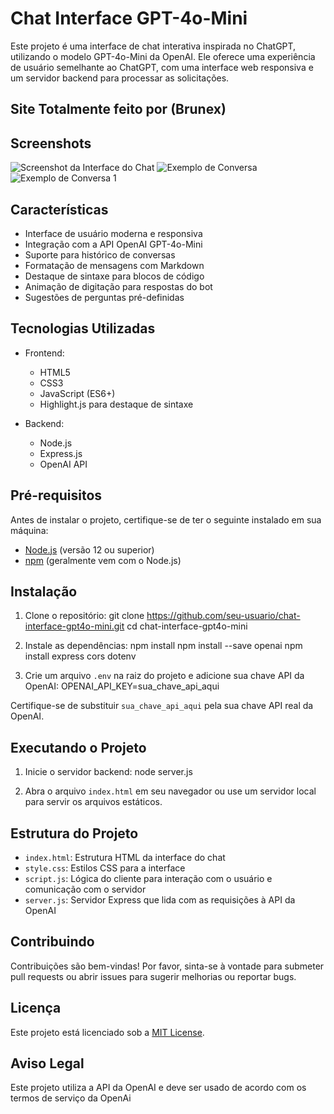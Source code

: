 # Chat Interface GPT-4o-Mini

Este projeto é uma interface de chat interativa inspirada no ChatGPT, utilizando o modelo GPT-4o-Mini da OpenAI. Ele oferece uma experiência de usuário semelhante ao ChatGPT, com uma interface web responsiva e um servidor backend para processar as solicitações.

## Site Totalmente feito por (Brunex)

## Screenshots
![Screenshot da Interface do Chat](https://github.com/user-attachments/assets/533c8f64-cc18-4ac1-8865-57fe75b33811)
![Exemplo de Conversa](https://github.com/user-attachments/assets/2ecfd6ac-c565-4f49-8d67-0ba2e009cccc)
![Exemplo de Conversa 1 ](https://github.com/user-attachments/assets/b141a23d-51b3-4a06-a087-f8742203883d)

## Características

- Interface de usuário moderna e responsiva
- Integração com a API OpenAI GPT-4o-Mini
- Suporte para histórico de conversas
- Formatação de mensagens com Markdown
- Destaque de sintaxe para blocos de código
- Animação de digitação para respostas do bot
- Sugestões de perguntas pré-definidas

## Tecnologias Utilizadas

- Frontend:
  - HTML5
  - CSS3
  - JavaScript (ES6+)
  - Highlight.js para destaque de sintaxe

- Backend:
  - Node.js
  - Express.js
  - OpenAI API

## Pré-requisitos

Antes de instalar o projeto, certifique-se de ter o seguinte instalado em sua máquina:

- [Node.js](https://nodejs.org/) (versão 12 ou superior)
- [npm](https://www.npmjs.com/) (geralmente vem com o Node.js)

## Instalação

1. Clone o repositório:
git clone https://github.com/seu-usuario/chat-interface-gpt4o-mini.git
cd chat-interface-gpt4o-mini



2. Instale as dependências:
npm install
npm install --save openai
npm install express cors dotenv



3. Crie um arquivo `.env` na raiz do projeto e adicione sua chave API da OpenAI:
OPENAI_API_KEY=sua_chave_api_aqui



Certifique-se de substituir `sua_chave_api_aqui` pela sua chave API real da OpenAI.

## Executando o Projeto

1. Inicie o servidor backend:
node server.js



2. Abra o arquivo `index.html` em seu navegador ou use um servidor local para servir os arquivos estáticos.

## Estrutura do Projeto

- `index.html`: Estrutura HTML da interface do chat
- `style.css`: Estilos CSS para a interface
- `script.js`: Lógica do cliente para interação com o usuário e comunicação com o servidor
- `server.js`: Servidor Express que lida com as requisições à API da OpenAI

## Contribuindo

Contribuições são bem-vindas! Por favor, sinta-se à vontade para submeter pull requests ou abrir issues para sugerir melhorias ou reportar bugs.

## Licença

Este projeto está licenciado sob a [MIT License](LICENSE).

## Aviso Legal

Este projeto utiliza a API da OpenAI e deve ser usado de acordo com os termos de serviço da OpenAi
